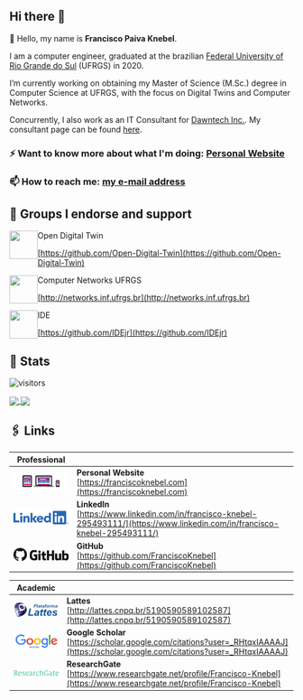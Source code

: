 ## Hi there 👋

💬 Hello, my name is **Francisco Paiva Knebel**.

I am a computer engineer, graduated at the brazilian [Federal University of Rio Grande do Sul](https://ufrgs.br) (UFRGS) in 2020.

I’m currently working on obtaining my Master of Science (M.Sc.) degree in Computer Science at UFRGS, with the focus on Digital Twins and Computer Networks.

Concurrently, I also work as an IT Consultant for [Dawntech Inc.](https://dawntech.dev/). My consultant page can be found [here](https://dawntech.dev/consultants/francisco).

### ⚡ Want to know more about what I'm doing: [Personal Website](https://franciscoknebel.com)

### 📫 How to reach me: <a href="mailto:franciscopaivaknebel@gmail.com">my e-mail address</a>

## 👯 Groups I endorse and support

<img width="50" height="50" align="left" src="https://avatars.githubusercontent.com/u/64329177?s=50&v=4">
Open Digital Twin

[https://github.com/Open-Digital-Twin](https://github.com/Open-Digital-Twin)

<img width="50" height="50" align="left" src="https://avatars.githubusercontent.com/u/3741590?s=50&v=4">
Computer Networks UFRGS

[http://networks.inf.ufrgs.br](http://networks.inf.ufrgs.br)

<img width="50" height="50" align="left" src="https://avatars.githubusercontent.com/u/17241356?s=200&v=4">
IDE

[https://github.com/IDEjr](https://github.com/IDEjr)

## 🧮 Stats

![visitors](https://visitor-badge.glitch.me/badge?page_id=franciscoknebel.visitor-badge)

<a href="https://github.com/anuraghazra/github-readme-stats">
  <img align="center" src="https://github-readme-stats.vercel.app/api?username=franciscoknebel&show_icons=true&theme=dracula&count_private=true&line_height=20" />
</a>
<a href="https://github.com/anuraghazra/convoychat">
  <img align="center" src="https://github-readme-stats.vercel.app/api/top-langs/?username=franciscoknebel&theme=dracula&layout=compact&langs_count=8&count_private=true&hide=SystemVerilog,VHDL" />
</a>

## 🖇 Links

| Professional | |
| --- | --- |
| [![Website](static/website.png)](https://franciscoknebel.com) | **Personal Website** <br> [https://franciscoknebel.com](https://franciscoknebel.com) |
| [![LinkedIn](static/linkedin.png)](https://www.linkedin.com/in/francisco-knebel-295493111/) | **LinkedIn** <br> [https://www.linkedin.com/in/francisco-knebel-295493111/](https://www.linkedin.com/in/francisco-knebel-295493111/) |
| [![GitHub](static/github.png)](https://github.com/FranciscoKnebel) | **GitHub** <br> [https://github.com/FranciscoKnebel](https://github.com/FranciscoKnebel) |

| Academic | |
| --- | --- |
| [![Lattes](static/lattes.png)](http://lattes.cnpq.br/5190590589102587) | **Lattes** <br> [http://lattes.cnpq.br/5190590589102587](http://lattes.cnpq.br/5190590589102587) |
| [![Google Scholar](static/scholar.png)](https://scholar.google.com/citations?user=_RHtqxIAAAAJ) | **Google Scholar** <br> [https://scholar.google.com/citations?user=_RHtqxIAAAAJ](https://scholar.google.com/citations?user=_RHtqxIAAAAJ) |
| [![ResearchGate](static/researchgate.png)](https://www.researchgate.net/profile/Francisco-Knebel) | **ResearchGate** <br> [https://www.researchgate.net/profile/Francisco-Knebel](https://www.researchgate.net/profile/Francisco-Knebel) |
